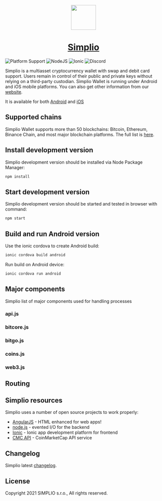 [<p align="center"><img width="80" src="https://simplio.io/images/icons/_logo_white_300x300.png"></p>](https://simplio.io)
# <div align="center">[Simplio](https://simplio.io)</div>

![Platform Support](https://img.shields.io/badge/platform-ios%20|%20android-%23989898)
![NodeJS](https://img.shields.io/badge/node-12.14-brightgreen)
![Ionic](https://img.shields.io/badge/ionic%20CLI-6-blue)
![Discord](https://img.shields.io/discord/859581142159065128)


Simplio is a multiasset cryptocurrency wallet with swap and debit card support. Users remain in control of their public and private keys without relying on a third-party custodian.
Simplio Wallet is running under Android and iOS mobile platforms. You can also get other information from our [website](https://simplio.io). 

It is available for both [Android](https://play.google.com/store/apps/details?id=wallet.simplio.app)
and [iOS](https://apps.apple.com/us/app/simplio-wallet/id1580073536)


## Supported chains

Simplio Wallet supports more than 50 blockchains: Bitcoin, Ethereum,
Binance Chain, and most major blockchain platforms. The full list is [here](https://github.com/ciripel/script_generated_files/blob/master/full_list.md).

## Install development version

Simplio development version should be installed via Node Package Manager:

```bash
npm install
```

## Start development version

Simplio development version should be started and tested in browser with command:

```bash
npm start
```

## Build and run Android version

Use the ionic cordova to create Android build:

```bash
ionic cordova build android
```

Run build on Android device:

```bash
ionic cordova run android
```

## Major components

Simplio list of major components used for handling processes

### api.js

### bitcore.js

### bitgo.js

### coins.js

### web3.js


## Routing


## Simplio resources

Simplio uses a number of open source projects to work properly: 

* [AngularJS](https://angularjs.org/) - HTML enhanced for web apps!
* [node.js](https://nodejs.org/) - evented I/O for the backend
* [Ionic](https://ionicframework.com/) - Ionic app development platform for frontend
* [CMC API](https://coinmarketcap.com/api/) - CoinMarketCap API service

## Changelog

Simplio latest [changelog](https://discuss.simplio.io/d/5-simplio-changelog).

## License

Copyright 2021 SIMPLIO s.r.o., All rights reserved.

